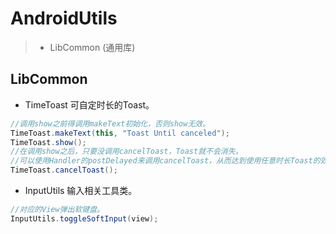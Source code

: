 # AndroidUtils
>* LibCommon (通用库)

## LibCommon

* TimeToast 可自定时长的Toast。

```java
//调用show之前得调用makeText初始化，否则show无效。
TimeToast.makeText(this, "Toast Until canceled");
TimeToast.show();
//在调用show之后，只要没调用cancelToast，Toast就不会消失。
//可以使用Handler的postDelayed来调用cancelToast，从而达到使用任意时长Toast的效果。
TimeToast.cancelToast();
```

* InputUtils 输入相关工具类。

```java
//对应的View弹出软键盘。
InputUtils.toggleSoftInput(view);
```
